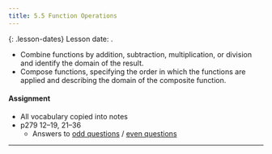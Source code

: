 ```yaml
---
title: 5.5 Function Operations
---
```


{: .lesson-dates}
Lesson date: .

- Combine functions by addition, subtraction, multiplication, or division and identify the domain of the result.
- Compose functions, specifying the order in which the functions are applied and describing the domain of the composite function.

#### Assignment

- All vocabulary copied into notes
- p279 12–19, 21–36
  - Answers to [odd questions]({{site.baseurl}}/misc/alg2-odd-answers.pdf) / [even questions]({{site.baseurl}}/misc/alg2-even-answers.pdf)

---
